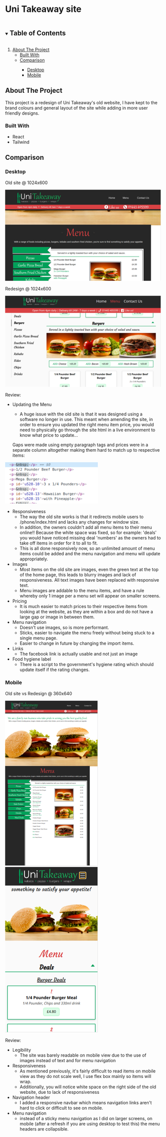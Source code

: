 # Uni Takeaway site
<details open="open">
  <summary><h2 style="display: inline-block">Table of Contents</h2></summary>
  <ol>
    <li>
      <a href="#about-the-project">About The Project</a>
      <ul>
        <li><a href="#built-with">Built With</a></li>
        <li><a href="#comparison">Comparison</a></li>
        <ul>
        <li><a href="#desktop">Desktop</a></li>
        <li><a href="#mobile">Mobile</a></li>
      </ul>
      </ul>
    </li>
  </ol>
</details>

## About The Project
This project is a redesign of Uni Takeaway's old website, I have kept to the brand colours and general layout of the site while adding in more user friendly designs. 

### Built With
- React
- Tailwind

## Comparison
### Desktop
Old site @ 1024x600

![oldsite1024](comparisonImages/1024Old.png)

Redesign @ 1024x600

![newsite1024](comparisonImages/1024New.png)

Review:
- Updating the Menu
  - A huge issue with the old site is that it was designed using a software no longer in use. This meant when amending the site, in order to ensure you updated the right menu item price, you would need to physically go through the site html in a live environment to know what price to update...
  
  Gaps were made using empty paragraph tags and prices were in a separate column altogether making them hard to match up to respective items:

<img src="comparisonImages/oldhtml.png" width='300'/>

- Responsiveness
  - The way the old site works is that it redirects mobile users to /phone/index.html and lacks any changes for window size.
  - In addition, the owners couldn't add all menu items to their menu online!! Because the white space was fixed, so for example: 'deals' you would have noticed missing deal 'numbers' as the owners had to take off items in order for it to all to fit.
  - This is all done responsively now, so an unlimited amount of menu items could be added and the menu navigation and menu will update appropriately.
- Images
  - Most items on the old site are images, even the green text at the top of the home page, this leads to blurry images and lack of responsiveness. All text images have been replaced with responsive text.
  - Menu images are addable to the menu items, and have a rule whereby only 1 image per a menu set will appear on smaller screens.
- Pricing
  - It is much easier to match prices to their respective items from looking at the website, as they are within a box and do not have a large gap or image in between them.
- Menu navigation
  - Doesn't use images, so is more performant.
  - Sticks, easier to navigate the menu freely without being stuck to a single menu page.
  - Easier to change in future by changing the import items.
- Links
  - The facebook link is actually usable and not just an image
- Food hygiene label
  - There is a script to the government's hygiene rating which should update itself if the rating changes. 

### Mobile
Old site vs Redesign @ 360x640

<img src="comparisonImages/360Old.png" width='300'/>
<img src="comparisonImages/360New.png" width='300'/>

Review:
- Legibility 
  - The site was barely readable on mobile view due to the use of images instead of text and for menu navigation 
- Responsiveness
  - As mentioned previously, it's fairly difficult to read items on mobile view as they do not scale well, I use flex box mainly so items will wrap.
  - Additionally, you will notice white space on the right side of the old website, due to lack of responsiveness
- Navigation header
  - I added a responsive navbar which means navigation links aren't hard to click or difficult to see on mobile.
- Menu navigation
  - instead of a sticky menu navigation as I did on larger screens, on mobile (after a refresh if you are using desktop to test this) the menu headers are collapsible.